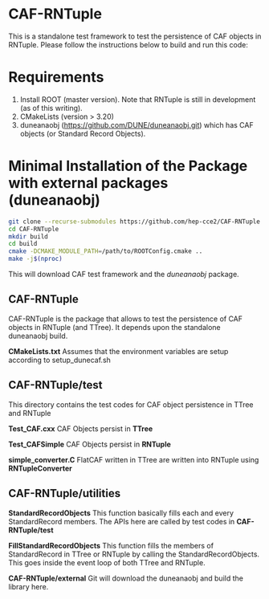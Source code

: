 # CAF-RNTuple

This is a standalone test framework to test the persistence of CAF objects in RNTuple. Please follow the instructions below to build and run this code:

# Requirements

1. Install ROOT (master version). Note that RNTuple is still in development (as of this writing). 
2. CMakeLists (version > 3.20)
3. duneanaobj (https://github.com/DUNE/duneanaobj.git) which has CAF objects (or Standard Record Objects). 

# Minimal Installation of the Package with external packages (duneanaobj)

```bash
git clone --recurse-submodules https://github.com/hep-cce2/CAF-RNTuple.git
cd CAF-RNTuple
mkdir build
cd build
cmake -DCMAKE_MODULE_PATH=/path/to/ROOTConfig.cmake ..
make -j$(nproc)
```
This will download CAF test framework and the *duneanaobj* package. 

## CAF-RNTuple 

CAF-RNTuple is the package that allows to test the persistence of CAF objects in RNTuple (and TTree). It depends upon the standalone duneanaobj build. 


**CMakeLists.txt** Assumes that the environment variables are setup according to setup_dunecaf.sh

## CAF-RNTuple/test

This directory contains the test codes for CAF object persistence in TTree and RNTuple

**Test_CAF.cxx** CAF Objects persist in **TTree**

**Test_CAFSimple** CAF Objects persist in **RNTuple**

**simple_converter.C** FlatCAF written in TTree are written into RNTuple using **RNTupleConverter**



## CAF-RNTuple/utilities

**StandardRecordObjects** 
This function basically fills each and every StandardRecord members. The APIs here are called by test codes in **CAF-RNTuple/test**

**FillStandardRecordObjects** 
This function fills the members of StandardRecord in TTree or RNTuple by calling the StandardRecordObjects. This goes inside the event loop of both TTree and RNTuple.

**CAF-RNTuple/external**
Git will download the duneanaobj and build the library here. 

